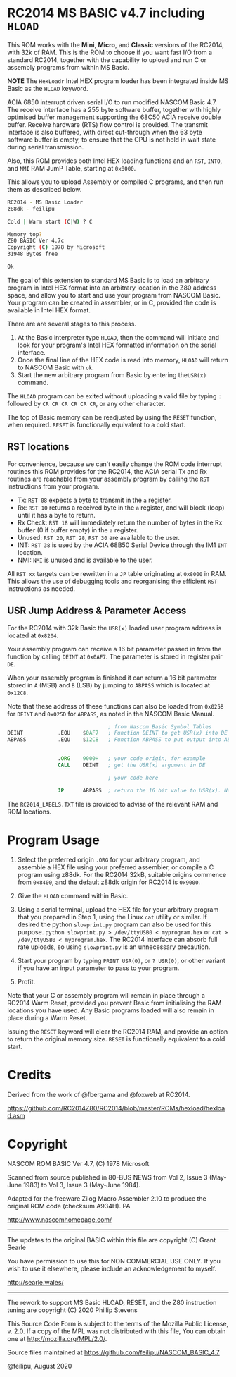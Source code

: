 # RC2014 MS BASIC v4.7 including `HLOAD`

This ROM works with the __Mini__, __Micro__, and __Classic__ versions of the RC2014, with 32k of RAM. This is the ROM to choose if you want fast I/O from a standard RC2014, together with the capability to upload and run C or assembly programs from within MS Basic.

__NOTE__ The `HexLoadr` Intel HEX program loader has been integrated inside MS Basic as the `HLOAD` keyword.

ACIA 6850 interrupt driven serial I/O to run modified NASCOM Basic 4.7. The receive interface has a 255 byte software buffer, together with highly optimised buffer management supporting the 68C50 ACIA receive double buffer. Receive hardware (RTS) flow control is provided. The transmit interface is also buffered, with direct cut-through when the 63 byte software buffer is empty, to ensure that the CPU is not held in wait state during serial transmission.

Also, this ROM provides both Intel HEX loading functions and an `RST`, `INT0`, and `NMI` RAM JumP Table, starting at `0x8000`.

This allows you to upload Assembly or compiled C programs, and then run them as described below.

```bash
RC2014 - MS Basic Loader
z88dk - feilipu

Cold | Warm start (C|W) ? C

Memory top?
Z80 BASIC Ver 4.7c
Copyright (C) 1978 by Microsoft
31948 Bytes free

Ok

```

The goal of this extension to standard MS Basic is to load an arbitrary program in Intel HEX format into an arbitrary location in the Z80 address space, and allow you to start and use your program from NASCOM Basic. Your program can be created in assembler, or in C, provided the code is available in Intel HEX format.

There are are several stages to this process.

1. At the Basic interpreter type `HLOAD`, then the command will initiate and look for your program's Intel HEX formatted information on the serial interface.
2. Once the final line of the HEX code is read into memory, `HLOAD` will return to NASCOM Basic with `ok`.
3. Start the new arbitrary program from Basic by entering the`USR(x)` command.

The `HLOAD` program can be exited without uploading a valid file by typing `:` followed by `CR CR CR CR CR CR`, or any other character.

The top of Basic memory can be readjusted by using the `RESET` function, when required. `RESET` is functionally equivalent to a cold start.

## RST locations

For convenience, because we can't easily change the ROM code interrupt routines this ROM provides for the RC2014, the ACIA serial Tx and Rx routines are reachable from your assembly program by calling the `RST` instructions from your program.

* Tx: `RST 08` expects a byte to transmit in the `a` register.
* Rx: `RST 10` returns a received byte in the `a` register, and will block (loop) until it has a byte to return.
* Rx Check: `RST 18` will immediately return the number of bytes in the Rx buffer (0 if buffer empty) in the `a` register.
* Unused: `RST 20`, `RST 28`, `RST 30` are available to the user.
* INT: `RST 38` is used by the ACIA 68B50 Serial Device through the IM1 `INT` location.
* NMI: `NMI` is unused and is available to the user.

All `RST xx` targets can be rewritten in a `JP` table originating at `0x8000` in RAM. This allows the use of debugging tools and reorganising the efficient `RST` instructions as needed.

## USR Jump Address & Parameter Access

For the RC2014 with 32k Basic the `USR(x)` loaded user program address is located at `0x8204`.

Your assembly program can receive a 16 bit parameter passed in from the function by calling `DEINT` at `0x0AF7`. The parameter is stored in register pair `DE`.

When your assembly program is finished it can return a 16 bit parameter stored in `A` (MSB) and `B` (LSB) by jumping to `ABPASS` which is located at `0x12C8`.

Note that these address of these functions can also be loaded from `0x025B` for `DEINT` and `0x025D` for `ABPASS`, as noted in the NASCOM Basic Manual.

``` asm
                                ; from Nascom Basic Symbol Tables
DEINT           .EQU    $0AF7   ; Function DEINT to get USR(x) into DE registers
ABPASS          .EQU    $12C8   ; Function ABPASS to put output into AB register for return


                .ORG    9000H   ; your code origin, for example
                CALL    DEINT   ; get the USR(x) argument in DE

                                ; your code here

                JP      ABPASS  ; return the 16 bit value to USR(x). Note JP not CALL
```
The `RC2014_LABELS.TXT` file is provided to advise of the relevant RAM and ROM locations.

# Program Usage

1. Select the preferred origin `.ORG` for your arbitrary program, and assemble a HEX file using your preferred assembler, or compile a C program using z88dk. For the RC2014 32kB, suitable origins commence from `0x8400`, and the default z88dk origin for RC2014 is `0x9000`.

2. Give the `HLOAD` command within Basic.

3. Using a serial terminal, upload the HEX file for your arbitrary program that you prepared in Step 1, using the Linux `cat` utility or similar. If desired the python `slowprint.py` program can also be used for this purpose. `python slowprint.py > /dev/ttyUSB0 < myprogram.hex` or `cat > /dev/ttyUSB0 < myprogram.hex`. The RC2014 interface can absorb full rate uploads, so using `slowprint.py` is an unnecessary precaution.

4. Start your program by typing `PRINT USR(0)`, or `? USR(0)`, or other variant if you have an input parameter to pass to your program.

5. Profit.

Note that your C or assembly program will remain in place through a RC2014 Warm Reset, provided you prevent Basic from initialising the RAM locations you have used. Any Basic programs loaded will also remain in place during a Warm Reset.

Issuing the `RESET` keyword will clear the RC2014 RAM, and provide an option to return the original memory size. `RESET` is functionally equivalent to a cold start.

# Credits

Derived from the work of @fbergama and @foxweb at RC2014.

https://github.com/RC2014Z80/RC2014/blob/master/ROMs/hexload/hexload.asm

# Copyright

NASCOM ROM BASIC Ver 4.7, (C) 1978 Microsoft

Scanned from source published in 80-BUS NEWS from Vol 2, Issue 3 (May-June 1983) to Vol 3, Issue 3 (May-June 1984).

Adapted for the freeware Zilog Macro Assembler 2.10 to produce the original ROM code (checksum A934H). PA

http://www.nascomhomepage.com/

---

The updates to the original BASIC within this file are copyright (C) Grant Searle

You have permission to use this for NON COMMERCIAL USE ONLY.
If you wish to use it elsewhere, please include an acknowledgement to myself.

http://searle.wales/

---

The rework to support MS Basic HLOAD, RESET, and the Z80 instruction tuning are copyright (C) 2020 Phillip Stevens

This Source Code Form is subject to the terms of the Mozilla Public License, v. 2.0. If a copy of the MPL was not distributed with this file, You can obtain one at http://mozilla.org/MPL/2.0/.

Source files maintained at https://github.com/feilipu/NASCOM_BASIC_4.7

@feilipu, August 2020
